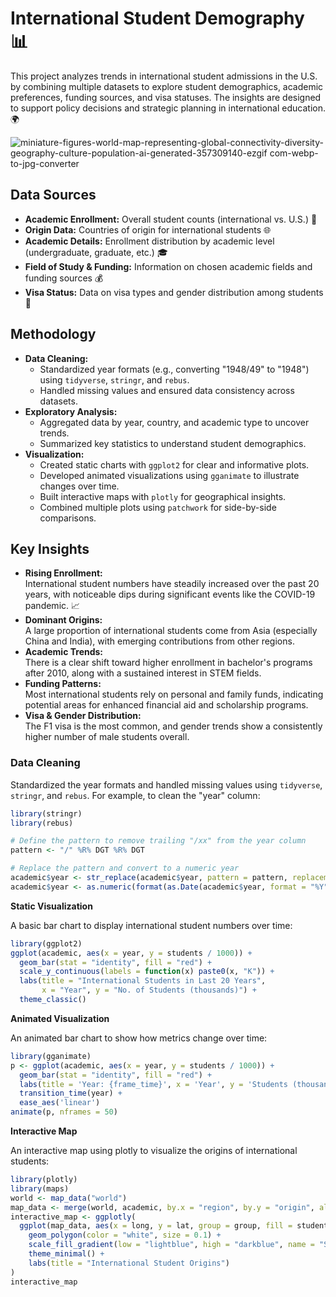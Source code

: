 # International Student Demography 📊

This project analyzes trends in international student admissions in the U.S. by combining multiple datasets to explore student demographics, academic preferences, funding sources, and visa statuses. The insights are designed to support policy decisions and strategic planning in international education. 🌍

![miniature-figures-world-map-representing-global-connectivity-diversity-geography-culture-population-ai-generated-357309140-ezgif com-webp-to-jpg-converter](https://github.com/user-attachments/assets/ca391bcd-d578-4830-90f7-634c4c74b204)

## Data Sources
- **Academic Enrollment:** Overall student counts (international vs. U.S.) 🏫
- **Origin Data:** Countries of origin for international students 🌐
- **Academic Details:** Enrollment distribution by academic level (undergraduate, graduate, etc.) 🎓
- **Field of Study & Funding:** Information on chosen academic fields and funding sources 💰
- **Visa Status:** Data on visa types and gender distribution among students 🛂

## Methodology
- **Data Cleaning:**  
  - Standardized year formats (e.g., converting "1948/49" to "1948") using `tidyverse`, `stringr`, and `rebus`.  
  - Handled missing values and ensured data consistency across datasets.
- **Exploratory Analysis:**  
  - Aggregated data by year, country, and academic type to uncover trends.  
  - Summarized key statistics to understand student demographics.
- **Visualization:**  
  - Created static charts with `ggplot2` for clear and informative plots.
  - Developed animated visualizations using `gganimate` to illustrate changes over time.
  - Built interactive maps with `plotly` for geographical insights.
  - Combined multiple plots using `patchwork` for side-by-side comparisons.

## Key Insights
- **Rising Enrollment:**  
  International student numbers have steadily increased over the past 20 years, with noticeable dips during significant events like the COVID-19 pandemic. 📈
- **Dominant Origins:**  
  A large proportion of international students come from Asia (especially China and India), with emerging contributions from other regions.
- **Academic Trends:**  
  There is a clear shift toward higher enrollment in bachelor's programs after 2010, along with a sustained interest in STEM fields.
- **Funding Patterns:**  
  Most international students rely on personal and family funds, indicating potential areas for enhanced financial aid and scholarship programs.
- **Visa & Gender Distribution:**  
  The F1 visa is the most common, and gender trends show a consistently higher number of male students overall.


### Data Cleaning
Standardized the year formats and handled missing values using `tidyverse`, `stringr`, and `rebus`. For example, to clean the "year" column:
  
```r
library(stringr)
library(rebus)

# Define the pattern to remove trailing "/xx" from the year column
pattern <- "/" %R% DGT %R% DGT

# Replace the pattern and convert to a numeric year
academic$year <- str_replace(academic$year, pattern = pattern, replacement = "")
academic$year <- as.numeric(format(as.Date(academic$year, format = "%Y"), "%Y"))
```

**Static Visualization** 

A basic bar chart to display international student numbers over time:

```r
library(ggplot2)
ggplot(academic, aes(x = year, y = students / 1000)) +
  geom_bar(stat = "identity", fill = "red") +
  scale_y_continuous(labels = function(x) paste0(x, "K")) +
  labs(title = "International Students in Last 20 Years",
       x = "Year", y = "No. of Students (thousands)") +
  theme_classic()
```

**Animated Visualization**

An animated bar chart to show how metrics change over time:
```r
library(gganimate)
p <- ggplot(academic, aes(x = year, y = students / 1000)) +
  geom_bar(stat = "identity", fill = "red") +
  labs(title = 'Year: {frame_time}', x = 'Year', y = 'Students (thousands)') +
  transition_time(year) +
  ease_aes('linear')
animate(p, nframes = 50)
```

**Interactive Map**

An interactive map using plotly to visualize the origins of international students:
```r
library(plotly)
library(maps)
world <- map_data("world")
map_data <- merge(world, academic, by.x = "region", by.y = "origin", all.x = TRUE)
interactive_map <- ggplotly(
  ggplot(map_data, aes(x = long, y = lat, group = group, fill = students)) +
    geom_polygon(color = "white", size = 0.1) +
    scale_fill_gradient(low = "lightblue", high = "darkblue", name = "Students") +
    theme_minimal() +
    labs(title = "International Student Origins")
)
interactive_map
```








